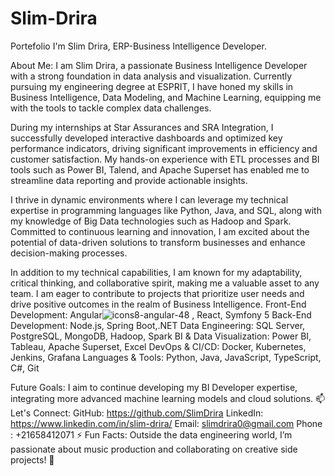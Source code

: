 # Slim-Drira
Portefolio
I'm Slim Drira, ERP-Business Intelligence Developer.

About Me:
I am Slim Drira, a passionate Business Intelligence Developer with a strong foundation in data analysis and visualization. Currently pursuing my engineering degree at ESPRIT, I have honed my skills in Business Intelligence, Data Modeling, and Machine Learning, equipping me with the tools to tackle complex data challenges.

During my internships at Star Assurances and SRA Integration, I successfully developed interactive dashboards and optimized key performance indicators, driving significant improvements in efficiency and customer satisfaction. My hands-on experience with ETL processes and BI tools such as Power BI, Talend, and Apache Superset has enabled me to streamline data reporting and provide actionable insights.

I thrive in dynamic environments where I can leverage my technical expertise in programming languages like Python, Java, and SQL, along with my knowledge of Big Data technologies such as Hadoop and Spark. Committed to continuous learning and innovation, I am excited about the potential of data-driven solutions to transform businesses and enhance decision-making processes.

In addition to my technical capabilities, I am known for my adaptability, critical thinking, and collaborative spirit, making me a valuable asset to any team. I am eager to contribute to projects that prioritize user needs and drive positive outcomes in the realm of Business Intelligence.
Front-End Development: Angular![icons8-angular-48](https://github.com/user-attachments/assets/8f54ce67-f6b7-486a-ba8a-86076b10592e)
, React, Symfony 5
Back-End Development: Node.js, Spring Boot,.NET
Data Engineering: SQL Server, PostgreSQL, MongoDB, Hadoop, Spark
BI & Data Visualization: Power BI, Tableau, Apache Superset, Excel
DevOps & CI/CD: Docker, Kubernetes, Jenkins, Grafana
Languages & Tools: Python, Java, JavaScript, TypeScript, C#, Git 

Future Goals:
I aim to continue developing my BI Developer expertise, integrating more advanced machine learning models and cloud solutions.
📫 Let's Connect:
GitHub: https://github.com/SlimDrira
LinkedIn: https://www.linkedin.com/in/slim-drira/ 
Email: slimdrira0@gmail.com
Phone : +21658412071
⚡ Fun Facts:
Outside the data engineering world, I’m passionate about music production and collaborating on creative side projects! 🎵
